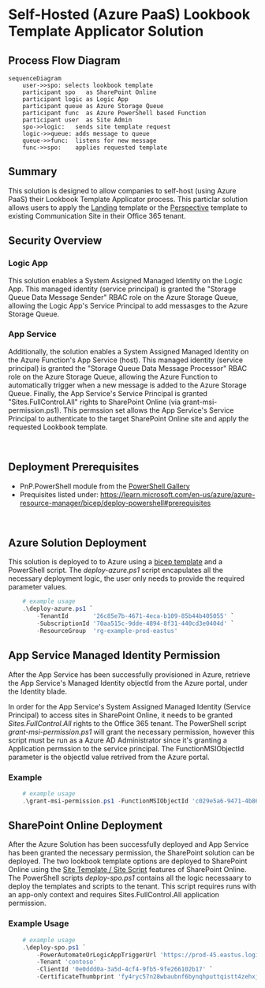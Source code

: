 # Self-Hosted (Azure PaaS) Lookbook Template Applicator Solution

## Process Flow Diagram
```mermaid
sequenceDiagram
    user->>spo: selects lookbook template 
    participant spo   as SharePoint Online
    participant logic as Logic App
    participant queue as Azure Storage Queue
    participant func  as Azure PowerShell based Function
    participant user  as Site Admin
    spo->>logic:   sends site template request
    logic->>queue: adds message to queue
    queue->>func:  listens for new message
    func->>spo:    applies requested template
```

## Summary
This solution is designed to allow companies to self-host (using Azure PaaS) their Lookbook Template Applicator process.  This particlar solution allows users to apply the <a href='https://lookbook.microsoft.com/details/c9300e94-6e83-471a-b767-b7878689e97e'>Landing</a> template or the <a href='https://lookbook.microsoft.com/details/6944f54d-cc8e-45ca-ba13-5f887a2d5f81'>Perspective</a> template to existing Communication Site in their Office 365 tenant.   

## Security Overview

### Logic App 
This solution enables a System Assigned Managed Identity on the Logic App.  This managed identity (service principal) is granted the "Storage Queue Data Message Sender" RBAC role on the Azure Storage Queue, allowing the Logic App's Service Principal to add messasges to the Azure Storage Queue.

### App Service
Additionally, the solution enables a System Assigned Managed Identity on the Azure Function's App Service (host).  This managed identity (service principal) is granted the "Storage Queue Data Message Processor" RBAC role on the Azure Storage Queue, allowing the Azure Function to automatically trigger when a new message is added to the Azure Storage Queue.  Finally, the App Service's Service Principal is granted "Sites.FullControl.All" rights to SharePoint Online (via grant-msi-permission.ps1).  This permssion set allows the App Service's Service Principal to authenticate to the target SharePoint Online site and apply the requested Lookbook template.

<br/>

## Deployment Prerequisites
- PnP.PowerShell module from the <a href='https://www.powershellgallery.com/packages/PnP.PowerShell'>PowerShell Gallery</a>
- Prequisites listed under: https://learn.microsoft.com/en-us/azure/azure-resource-manager/bicep/deploy-powershell#prerequisites

<br/>

## Azure Solution Deployment
This solution is deployed to to Azure using a <a href='https://learn.microsoft.com/en-us/azure/azure-resource-manager/bicep/deploy-powershell'>bicep template</a> and a PowerShell script. The *deploy-azure.ps1* script encapulates all the necessary deployment logic, the user only needs to provide the required parameter values.

```powershell
    # example usage
    .\deploy-azure.ps1 `
        -TenantId       '26c85e7b-4671-4eca-b109-85b44b405055' `
        -SubscriptionId '70aa515c-9dde-4894-8f31-440cd3e0404d' `
        -ResourceGroup  'rg-example-prod-eastus'
```
## App Service Managed Identity Permission
After the App Service has been successfully provisioned in Azure, retrieve the App Service's Managed Identity objectId from the Azure portal, under the Identity blade.  

In order for the App Service's System Assigned Managed Identity (Service Principal) to access sites in SharePoint Online, it needs to be granted *Sites.FullControl.All* rights to the Office 365 tenant. The PowerShell script *grant-msi-permission.ps1* will grant the necessary permission, however this script must be run as a Azure AD Administrator since it's granting a Application permssion to the service principal.  The FunctionMSIObjectId parameter is the objectId value retrived from the Azure portal.

### Example
```powershell
    # example usage
    .\grant-msi-permission.ps1 -FunctionMSIObjectId 'c029e5a6-9471-4b86-a6f7-8e1603017b2a'
```


## SharePoint Online Deployment
After the Azure Solution has been successfully deployed and App Service has been granted the necessary permission, the SharePoint solution can be deployed.  The two lookbook template options are deployed to SharePoint Online using the <a href='https://learn.microsoft.com/en-us/sharepoint/dev/declarative-customization/site-design-overview'>Site Template / Site Script</a> features of SharePoint Online.  The PowerShell scripts *deploy-spo.ps1* contains all the logic necessaary to deploy the templates and scripts to the tenant.  This script requires runs with an app-only context and requires Sites.FullControl.All application permission.    

### Example Usage
```powershell
    # example usage
    .\deploy-spo.ps1 `
        -PowerAutomateOrLogicAppTriggerUrl 'https://prod-45.eastus.logic.azure.com:443/workflows/......' `
        -Tenant 'contoso' `
        -ClientId '0e0ddd0a-3a5d-4cf4-9fb5-9fe266102b17' `
        -CertificateThumbprint 'fy4ryc57n28wbaubnf6bynqhputtqistt4zehxj9'
```



